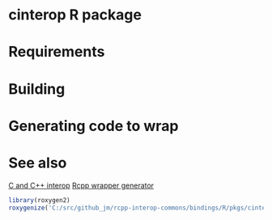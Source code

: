 cinterop R package
===============

# Requirements

# Building

# Generating code to wrap

# See also

[C and C++ interop](https://github.com/csiro-hydroinformatics/rcpp-interop-commons)
[Rcpp wrapper generator](https://github.com/csiro-hydroinformatics/rcpp-wrapper-generation)

```r
library(roxygen2)
roxygenize('C:/src/github_jm/rcpp-interop-commons/bindings/R/pkgs/cinterop')
```
